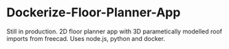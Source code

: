 # Dockerize-Floor-Planner-App
Still in production. 2D floor planner app with 3D parametically modelled roof imports from freecad. Uses node.js, python and docker.
